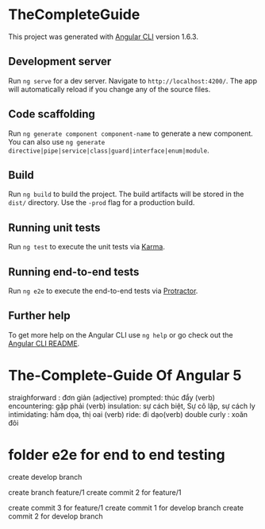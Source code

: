 # TheCompleteGuide

This project was generated with [Angular CLI](https://github.com/angular/angular-cli) version 1.6.3.

## Development server

Run `ng serve` for a dev server. Navigate to `http://localhost:4200/`. The app will automatically reload if you change any of the source files.

## Code scaffolding

Run `ng generate component component-name` to generate a new component. You can also use `ng generate directive|pipe|service|class|guard|interface|enum|module`.

## Build

Run `ng build` to build the project. The build artifacts will be stored in the `dist/` directory. Use the `-prod` flag for a production build.

## Running unit tests

Run `ng test` to execute the unit tests via [Karma](https://karma-runner.github.io).

## Running end-to-end tests

Run `ng e2e` to execute the end-to-end tests via [Protractor](http://www.protractortest.org/).

## Further help

To get more help on the Angular CLI use `ng help` or go check out the [Angular CLI README](https://github.com/angular/angular-cli/blob/master/README.md).

# The-Complete-Guide Of Angular 5

straighforward : đơn giản (adjective)
prompted: thúc đẩy (verb)
encountering: gặp phải (verb)
insulation: sự cách biệt, Sự cô lập, sự cách ly
intimidating: hăm dọa, thị oai (verb)
ride: đi dạo(verb)
double curly : xoăn đôi
# folder e2e for end to end testing

create develop branch

create branch feature/1
create commit 2 for feature/1

create commit 3 for feature/1
create commit 1 for develop branch
create commit 2 for develop branch
